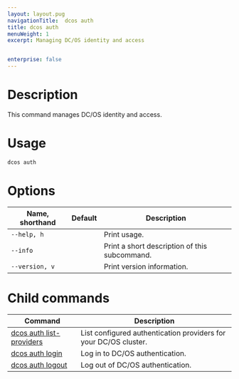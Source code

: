 ```yaml
---
layout: layout.pug
navigationTitle:  dcos auth
title: dcos auth
menuWeight: 1
excerpt: Managing DC/OS identity and access


enterprise: false
---
```


# Description
This command manages DC/OS identity and access.

# Usage

```bash
dcos auth
```

# Options

| Name, shorthand | Default | Description |
|---------|-------------|-------------|
| `--help, h`   |             |  Print usage. |
| `--info`   |             |  Print a short description of this subcommand. |
| `--version, v`   |             | Print version information. |

# Child commands

| Command | Description |
|---------|-------------|
|[dcos auth list-providers](/1.12/cli/command-reference/dcos-auth/dcos-auth-list-providers/) | List configured authentication providers for your DC/OS cluster. |
| [dcos auth login](/1.12/cli/command-reference/dcos-auth/dcos-auth-login/)   |   Log in to DC/OS authentication.  |
| [dcos auth logout](/1.12/cli/command-reference/dcos-auth/dcos-auth-logout/)   |  Log out of DC/OS authentication.  |
